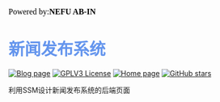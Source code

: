 <font color=#000000	size=3 face=楷体>Powered by:**NEFU AB-IN**</font>

# <font color=#6495ED size=6 >新闻发布系统</font>

[![Blog page](https://img.shields.io/badge/Blog-page-red.svg?style=flat)](https://www.ab-in.cn) [![GPLV3 License](https://img.shields.io/badge/Licence-GPLV3-green.svg?style=flat)](https://github.com/AB-IN-lsy/web-project/blob/master/LICENSE) [![Home page](https://img.shields.io/badge/home-page-yellow.svg?style=flat)]() <a href="https://github.com/AB-IN-lsy/web-project/stargazers"><img alt="GitHub stars" src="https://img.shields.io/github/stars/AB-IN-lsy/system-ssm-project "></a>

利用SSM设计新闻发布系统的后端页面